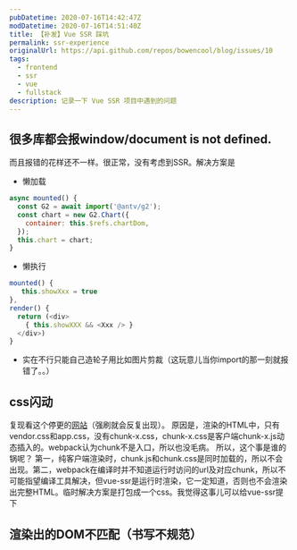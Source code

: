 ```yaml
---
pubDatetime: 2020-07-16T14:42:47Z
modDatetime: 2020-07-16T14:51:40Z
title: 【补发】Vue SSR 踩坑
permalink: ssr-experience
originalUrl: https://api.github.com/repos/bowencool/blog/issues/10
tags:
  - frontend
  - ssr
  - vue
  - fullstack
description: 记录一下 Vue SSR 项目中遇到的问题
---
```


## 很多库都会报window/document is not defined.

而且报错的花样还不一样。很正常，没有考虑到SSR。解决方案是

- 懒加载

```js
async mounted() {
  const G2 = await import('@antv/g2');
  const chart = new G2.Chart({
    container: this.$refs.chartDom,
  });
  this.chart = chart;
}
```

- 懒执行

```js
mounted() {
   this.showXxx = true
},
render() {
  return (<div>
    { this.showXXX && <Xxx /> }
  </div>)
}
```

- 实在不行只能自己造轮子用比如图片剪裁（这玩意儿当你import的那一刻就报错了。。）

## css闪动

复现看这个停更的[网站](https://www.quandouyo.com/login?redirect_uri=%2Fhome%2F)（强刷就会反复出现）。
原因是，渲染的HTML中，只有vendor.css和app.css，没有chunk-x.css，chunk-x.css是客户端chunk-x.js动态插入的。webpack认为chunk不是入口，所以也没毛病。
所以，这个事是谁的锅呢？
第一，纯客户端渲染时，chunk.js和chunk.css是同时加载的，所以不会出现。第二，webpack在编译时并不知道运行时访问的url及对应chunk，所以不可能指望编译工具解决，但vue-ssr是运行时渲染，它一定知道，否则也不会渲染出完整HTML。临时解决方案是打包成一个css。我觉得这事儿可以给vue-ssr提下

## 渲染出的DOM不匹配（书写不规范）
